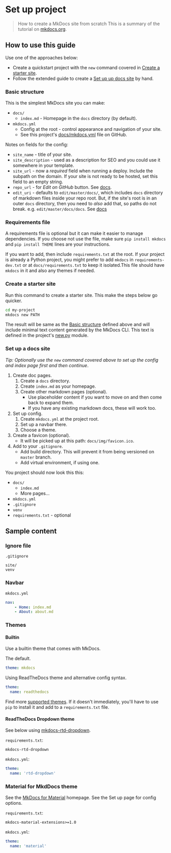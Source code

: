 # Set up project
> How to create a MkDocs site from scratch
This is a summary of the tutorial on [mkdocs.org](https://www.mkdocs.org/).


## How to use this guide

Use one of the approaches below:

- Create a quickstart project with the `new` command covered in [Create a starter site](#create-a-starter-site).
- Follow the extended guide to create a [Set up up docs site](#setup-a-docs-site) by hand.

### Basic structure

This is the simplest MkDocs site you can make:

- `docs/`
    - `index.md` - Homepage in the `docs` directory (by default).
- `mkdocs.yml`
    - Config at the root - control appearance and navigation of your site.
    - See this project's [docs/mkdocs.yml](https://github.com/MichaelCurrin/mkdocs-quickstart/blob/master/docs/mkdocs.yml) file on GitHub.

Notes on fields for the config:

- `site_name` - title of your site.
- `site_description` - used as a description for SEO and you could use it somewhere in your template.
- `site_url` - now a _required_ field when running a deploy. Include the subpath on the domain. If your site is not ready to be hosted, set this field to an empty string.
- `repo_url` - for _Edit on GitHub_ button. See [docs](https://www.mkdocs.org/user-guide/configuration/#repo_url).
- `edit_uri` - defaults to `edit/master/docs/`, which includes `docs` directory of markdown files inside your repo root. But, if the site's root is in an outer `docs` directory, then you need to _also_ add that, so paths do not break. e.g. `edit/master/docs/docs`. See [docs](https://www.mkdocs.org/user-guide/configuration/#edit_uri)

### Requirements file

A requirements file is optional but it can make it easier to manage dependencies. If you choose not use the file, make sure `pip install mkdocs` and `pip install THEME` lines are your instructions.

If you want to add, then include `requirements.txt` at the root. If your project is already a Python project, you might prefer to add `mkdocs` in `requirements-dev.txt` or at `docs/requirements.txt` to keep it isolated.This file should have `mkdocs` in it and also any themes if needed.

### Create a starter site

Run this command to create a starter site. This make the steps below go quicker.

```sh
cd my-project
mkdocs new PATH
```

The result will be same as the [Basic structure](#basic-structure) defined above and will include minimal text content generated by the MkDocs CLI. This text is defined in the project's [new.py](https://github.com/mkdocs/mkdocs/blob/master/mkdocs/commands/new.py) module.

### Set up a docs site

_Tip: Optionally use the `new` command covered above to set up the config and index page first and then continue_.

1. Create doc pages.
    1. Create a `docs` directory.
    2. Create `index.md` as your homepage.
    3. Create other markdown pages (optional).
        - Use placeholder content if you want to move on and then come back to expand them.
        - If you have any existing markdown docs, these will work too.
2. Set up config.
    1. Create `mkdocs.yml` at the project root.
    2. Set up a navbar there.
    3. Choose a theme.
3. Create a favicon (optional).
    - It will be picked up at this path: `docs/img/favicon.ico`.
4. Add to your `.gitignore`.
    - Add build directory. This will prevent it from being versioned on `master` branch.
    - Add virtual environment, if using one.

You project should now look this this:

- `docs/`
    - `index.md`
    - More pages...
- `mkdocs.yml`
- `.gitignore`
- `venv`
- `requirements.txt` - optional


## Sample content

### Ignore file

`.gitignore`
```
site/
venv
```

### Navbar

`mkdocs.yml`
```yaml
nav:
    - Home: index.md
    - About: about.md
```

### Themes

#### Builtin

Use a builtin theme that comes with MkDocs.

The default.

```yaml
theme: mkdocs
```

Using ReadTheDocs theme and alternative config syntax.

```yaml
theme:
  name: readthedocs
```

Find more [supported themes](https://github.com/mkdocs/mkdocs/wiki/MkDocs-Themes). If it doesn't immediately, you'll have to use `pip` to install it and add to a `requirements.txt` file.

#### ReadTheDocs Dropdown theme

See below using [mkdocs-rtd-dropdown](https://github.com/cjsheets/mkdocs-rtd-dropdown).

`requirements.txt`:
```
mkdocs-rtd-dropdown
```

`mkdocs.yml`:

```yaml
theme:
  name: 'rtd-dropdown'
```

### Material for MkdDocs theme

See the [MkDocs for Material](https://squidfunk.github.io/mkdocs-material/) homepage. See the Set up page for config options.

`requirements.txt`:
```
mkdocs-material-extensions>=1.0
```

`mkdocs.yml`:
```yaml
theme:
  name: 'material'
```